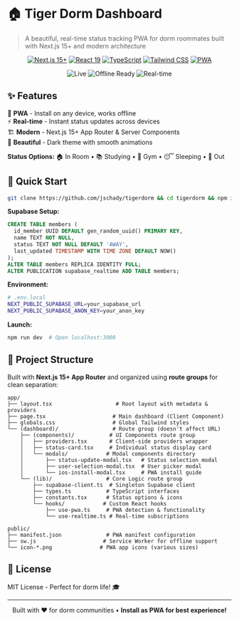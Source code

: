 # 🏠 Tiger Dorm  Dashboard

> A beautiful, real-time status tracking PWA for dorm roommates built with Next.js 15+ and modern architecture

<div align="center">

[![Next.js 15+](https://img.shields.io/badge/Next.js-15+-black?style=flat&logo=next.js)](https://nextjs.org/)
[![React 19](https://img.shields.io/badge/React-19-61dafb?style=flat&logo=react)](https://react.dev/)
[![TypeScript](https://img.shields.io/badge/TypeScript-5+-3178c6?style=flat&logo=typescript)](https://www.typescriptlang.org/)
[![Tailwind CSS](https://img.shields.io/badge/Tailwind-3.4+-06b6d4?style=flat&logo=tailwindcss)](https://tailwindcss.com/)
[![PWA](https://img.shields.io/badge/PWA-Ready-purple?style=flat)](https://web.dev/progressive-web-apps/)

![Live](https://img.shields.io/badge/status-Live-green?style=for-the-badge)
![Offline Ready](https://img.shields.io/badge/offline-Ready-blue?style=for-the-badge)
![Real-time](https://img.shields.io/badge/realtime-Active-red?style=for-the-badge)

</div>

## ✨ Features

📱 **PWA** - Install on any device, works offline  
⚡ **Real-time** - Instant status updates across devices  
🏗️ **Modern** - Next.js 15+ App Router & Server Components  
🎨 **Beautiful** - Dark theme with smooth animations  

**Status Options:** 🏠 In Room • 📚 Studying • 💪 Gym • 😴 Sleeping • 🚶 Out

## 🚀 Quick Start

```bash
git clone https://github.com/jschady/tigerdorm && cd tigerdorm && npm install
```

**Supabase Setup:**
```sql
CREATE TABLE members (
  id_member UUID DEFAULT gen_random_uuid() PRIMARY KEY,
  name TEXT NOT NULL,
  status TEXT NOT NULL DEFAULT 'AWAY',
  last_updated TIMESTAMP WITH TIME ZONE DEFAULT NOW()
);
ALTER TABLE members REPLICA IDENTITY FULL;
ALTER PUBLICATION supabase_realtime ADD TABLE members;
```

**Environment:**
```bash
# .env.local
NEXT_PUBLIC_SUPABASE_URL=your_supabase_url
NEXT_PUBLIC_SUPABASE_ANON_KEY=your_anon_key
```

**Launch:**
```bash
npm run dev  # Open localhost:3000
```

## 📁 Project Structure

Built with **Next.js 15+ App Router** and organized using **route groups** for clean separation:

```
app/
├── layout.tsx                    # Root layout with metadata & providers
├── page.tsx                     # Main dashboard (Client Component)
├── globals.css                  # Global Tailwind styles
└── (dashboard)/                 # Route group (doesn't affect URL)
    ├── (components)/           # UI Components route group
    │   ├── providers.tsx       # Client-side providers wrapper
    │   ├── status-card.tsx     # Individual status display card
    │   └── modals/            # Modal components directory
    │       ├── status-update-modal.tsx   # Status selection modal
    │       ├── user-selection-modal.tsx  # User picker modal
    │       └── ios-install-modal.tsx     # PWA install guide
    └── (lib)/                 # Core Logic route group
        ├── supabase-client.ts  # Singleton Supabase client
        ├── types.ts           # TypeScript interfaces
        ├── constants.tsx      # Status options & icons
        └── hooks/            # Custom React hooks
            ├── use-pwa.ts     # PWA detection & functionality
            └── use-realtime.ts # Real-time subscriptions

public/
├── manifest.json              # PWA manifest configuration
├── sw.js                     # Service Worker for offline support
└── icon-*.png               # PWA app icons (various sizes)
```

## 📄 License

MIT License - Perfect for dorm life! 🎓

---

<div align="center">
Built with ❤️ for dorm communities • <strong>Install as PWA for best experience!</strong>
</div>
